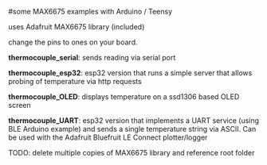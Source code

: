 #some MAX6675 examples with Arduino / Teensy

uses Adafruit MAX6675 library (included)

change the pins to ones on your board.

**thermocouple_serial**: sends reading via serial port

**thermocouple_esp32**: esp32 version that runs a simple server that allows probing of temperature via http requests

**thermocouple_OLED**: displays temperature on a ssd1306 based OLED screen

**thermocouple_UART**: esp32 version that implements a UART service (using BLE Arduino example) and sends a single temperature string via ASCII. Can be used with the Adafruit Bluefruit LE Connect plotter/logger

TODO: delete multiple copies of MAX6675 library and reference root folder
